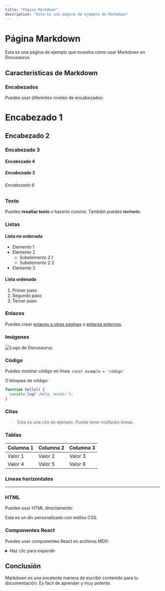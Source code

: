 ```yaml
---
title: "Página Markdown"
description: "Esta es una página de ejemplo de Markdown"
---
```


# Página Markdown

Esta es una página de ejemplo que muestra cómo usar Markdown en Docusaurus.

## Características de Markdown

### Encabezados

Puedes usar diferentes niveles de encabezados:

# Encabezado 1
## Encabezado 2
### Encabezado 3
#### Encabezado 4
##### Encabezado 5
###### Encabezado 6

### Texto

Puedes **resaltar texto** o hacerlo *cursiva*. También puedes ~~tacharlo~~.

### Listas

#### Lista no ordenada

- Elemento 1
- Elemento 2
  - Subelemento 2.1
  - Subelemento 2.2
- Elemento 3

#### Lista ordenada

1. Primer paso
2. Segundo paso
3. Tercer paso

### Enlaces

Puedes crear [enlaces a otras páginas](/docs/intro) o [enlaces externos](https://docusaurus.io).

### Imágenes

![Logo de Docusaurus](/img/docusaurus.png)

### Código

Puedes mostrar código en línea: `const example = 'código'`

O bloques de código:

```js
function hello() {
  console.log('¡Hola, mundo!');
}
```

### Citas

> Esta es una cita de ejemplo.
> Puede tener múltiples líneas.

### Tablas

| Columna 1 | Columna 2 | Columna 3 |
|-----------|-----------|-----------|
| Valor 1   | Valor 2   | Valor 3   |
| Valor 4   | Valor 5   | Valor 6   |

### Líneas horizontales

---

### HTML

Puedes usar HTML directamente:

<div style={{ padding: '1rem', backgroundColor: '#f0f0f0', borderRadius: '4px' }}>
  <p>Este es un div personalizado con estilos CSS.</p>
</div>

### Componentes React

Puedes usar componentes React en archivos MDX:

<details>
<summary>Haz clic para expandir</summary>

Este contenido está oculto hasta que hagas clic en el resumen.

</details>

## Conclusión

Markdown es una excelente manera de escribir contenido para tu documentación. Es fácil de aprender y muy potente.
